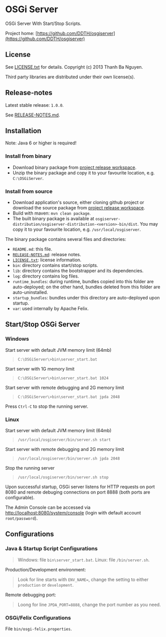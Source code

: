 OSGi Server
===========

OSGi Server With Start/Stop Scripts.

Project home:
[https://github.com/DDTH/osgiserver](https://github.com/DDTH/osgiserver)


## License ##

See [LICENSE.txt](LICENSE.txt) for details. Copyright (c) 2013 Thanh Ba Nguyen.

Third party libraries are distributed under their own license(s).


## Release-notes ##

Latest stable release: `1.0.0`.

See [RELEASE-NOTES.md](RELEASE-NOTES.md).


## Installation ##

Note: Java 6 or higher is required!

### Install from binary ###

- Download binary package from [project release workspace](https://github.com/DDTH/osgiserver/releases).
- Unzip the binary package and copy it to your favourite location, e.g. `C:\OSGiServer`.

### Install from source ###

- Download application's source, either cloning github project or download the source package from [project release workspace](https://github.com/DDTH/osgiserver/releases).
- Build with maven: `mvn clean package`.
- The built binary package is available at `osgiserver-distribution/osgiserver-distribution-<version>-bin/dist`. You may copy it to your favourite location, e.g. `/usr/local/osgiserver`.

The binary package contains several files and directories:

- `README.md`: this file.
- [`RELEASE-NOTES.md`](RELEASE-NOTES.md): release notes.
- [`LICENSE.txt`](LICENSE.txt): license information.
- `bin`: directory contains start/stop scripts.
- `lib`: directory contains the bootstrapper and its dependencies.
- `log`: directory contains log files.
- `runtime_bundles`: during runtime, bundles copied into this folder are auto-deployed; on the other hand, bundles deleted from this folder are auto-uninstalled.
- `startup_bundles`: bundles under this directory are auto-deployed upon startup.
- `var`: used internally by Apache Felix.


## Start/Stop OSGi Server ##

### Windows ###

Start server with default JVM memory limit (64mb)
> `C:\OSGiServer\>bin\server_start.bat`

Start server with 1G memory limit
> `C:\OSGiServer\>bin\server_start.bat 1024`

Start server with remote debugging and 2G memory limit
> `C:\OSGiServer\>bin\server_start.bat jpda 2048`

Press `Ctrl-C` to stop the running server.


### Linux ###

Start server with default JVM memory limit (64mb)
> `/usr/local/osgiserver/bin/server.sh start`

Start server with remote debugging and 2G memory limit
> `/usr/local/osgiserver/bin/server.sh jpda 2048`

Stop the running server
> `/usr/local/osgiserver/bin/server.sh stop`

Upon successful startup, OSGi server listens for HTTP requests on port 8080 and remote debuging connections on port 8888 (both ports are configurable).

The Admin Console can be accessed via [http://localhost:8080/system/console](http://localhost:8080/system/console) (login with default account `root/password`).


## Configurations ##

### Java & Startup Script Configurations ###

> Windows: file `bin\server_start.bat`. Linux: file `/bin/server.sh`.

Production/Development environment:
> Look for line starts with `ENV_NAME=`, change the setting to either `production` or `development`.

Remote debugging port:
> Loong for line `JPDA_PORT=8888`, change the port number as you need.

### OSGi/Felix Configurations ###

File `bin/osgi-felix.properties`.
